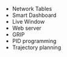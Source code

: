 - Network Tables
- Smart Dashboard
- Live Window
- Web server
- GRIP
- PID programming
- Trajectory planning
